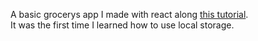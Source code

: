 A basic grocerys app I made with react along [this tutorial](https://www.youtube.com/watch?v=a_7Z7C_JCyo&t=16896s).
<br /> It was the first time I learned how to use local storage. 
